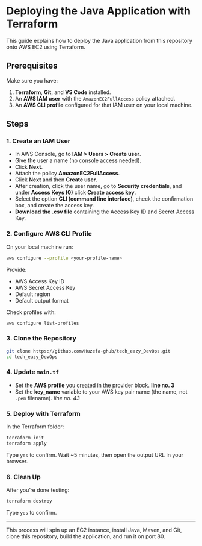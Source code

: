 # Deploying the Java Application with Terraform

This guide explains how to deploy the Java application from this repository onto AWS EC2 using Terraform.

## Prerequisites

Make sure you have:

1. **Terraform**, **Git**, and **VS Code** installed.
2. An **AWS IAM user** with the `AmazonEC2FullAccess` policy attached.
3. An **AWS CLI profile** configured for that IAM user on your local machine.

## Steps

### 1. Create an IAM User

- In AWS Console, go to **IAM > Users > Create user**.
- Give the user a name (no console access needed).
- Click **Next**.
- Attach the policy **AmazonEC2FullAccess**.
- Click **Next** and then **Create user**.
- After creation, click the user name, go to **Security credentials**, and under **Access Keys (0)** click **Create access key**.
- Select the option **CLI (command line interface)**, check the confirmation box, and create the access key.
- **Download the .csv file** containing the Access Key ID and Secret Access Key.

### 2. Configure AWS CLI Profile

On your local machine run:

```bash
aws configure --profile <your-profile-name>
```

Provide:

- AWS Access Key ID
- AWS Secret Access Key
- Default region
- Default output format

Check profiles with:

```bash
aws configure list-profiles
```

### 3. Clone the Repository

```bash
git clone https://github.com/Huzefa-ghub/tech_eazy_DevOps.git
cd tech_eazy_DevOps
```

### 4. Update `main.tf`

- Set the **AWS profile** you created in the provider block. **line no. 3**
- Set the **key_name** variable to your AWS key pair name (the name, not `.pem` filename). *line no. 43*

### 5. Deploy with Terraform

In the Terraform folder:

```bash
terraform init
terraform apply
```

Type `yes` to confirm. Wait ~5 minutes, then open the output URL in your browser.

### 6. Clean Up

After you’re done testing:

```bash
terraform destroy
```

Type `yes` to confirm.

---

This process will spin up an EC2 instance, install Java, Maven, and Git, clone this repository, build the application, and run it on port 80.
